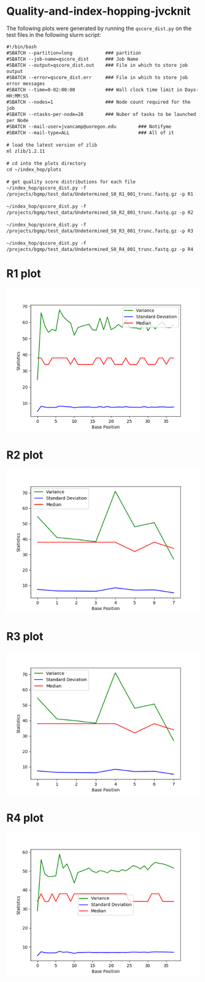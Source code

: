 # Quality-and-index-hopping-jvcknit

The following plots were generated by running the `qscore_dist.py` on the test files in the following slurm script:

```
#!/bin/bash
#SBATCH --partition=long            ### partition
#SBATCH --job-name=qscore_dist      ### Job Name
#SBATCH --output=qscore_dist.out    ### File in which to store job output
#SBATCH --error=qscore_dist.err     ### File in which to store job error messages
#SBATCH --time=0-02:00:00           ### Wall clock time limit in Days-HH:MM:SS
#SBATCH --nodes=1                   ### Node count required for the job
#SBATCH --ntasks-per-node=28        ### Nuber of tasks to be launched per Node
#SBATCH --mail-user=jvancamp@uoregon.edu        ### Notifyme
#SBATCH --mail-type=ALL                         ### All of it

# load the latest version of zlib
ml zlib/1.2.11

# cd into the plots directory
cd ~/index_hop/plots

# get quality score distributions for each file
~/index_hop/qscore_dist.py -f /projects/bgmp/test_data/Undetermined_S0_R1_001_trunc.fastq.gz -p R1

~/index_hop/qscore_dist.py -f /projects/bgmp/test_data/Undetermined_S0_R2_001_trunc.fastq.gz -p R2

~/index_hop/qscore_dist.py -f /projects/bgmp/test_data/Undetermined_S0_R3_001_trunc.fastq.gz -p R3

~/index_hop/qscore_dist.py -f /projects/bgmp/test_data/Undetermined_S0_R4_001_trunc.fastq.gz -p R4

```


# R1 plot

![R1 plot](https://github.com/UO-BGMP/quality-and-index-hopping-jvcknit/blob/index_hop.working/R1_dist.png)

# R2 plot
![R2 plot](https://github.com/UO-BGMP/quality-and-index-hopping-jvcknit/blob/index_hop.working/R2_dist.png)

# R3 plot
![R3 plot](https://github.com/UO-BGMP/quality-and-index-hopping-jvcknit/blob/index_hop.working/R3_dist.png)

# R4 plot
![R4 plot](https://github.com/UO-BGMP/quality-and-index-hopping-jvcknit/blob/index_hop.working/R4_dist.png)





